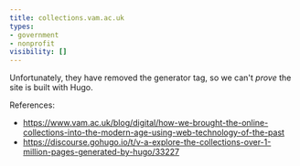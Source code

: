 ```yaml
---
title: collections.vam.ac.uk
types:
- government
- nonprofit
visibility: []
---
```


Unfortunately, they have removed the generator tag, so we can't _prove_ the site is built with Hugo.

References:

- <https://www.vam.ac.uk/blog/digital/how-we-brought-the-online-collections-into-the-modern-age-using-web-technology-of-the-past>
- <https://discourse.gohugo.io/t/v-a-explore-the-collections-over-1-million-pages-generated-by-hugo/33227>


